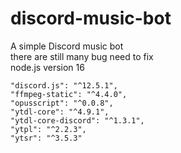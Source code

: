 # discord-music-bot
A simple Discord music bot  
there are still many bug need to fix  
node.js version 16  

```
"discord.js": "^12.5.1",
"ffmpeg-static": "^4.4.0",
"opusscript": "^0.0.8",
"ytdl-core": "^4.9.1",
"ytdl-core-discord": "^1.3.1",
"ytpl": "^2.2.3",
"ytsr": "^3.5.3"
```
